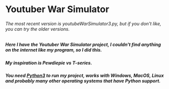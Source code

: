 # Youtuber War Simulator

###### The most recent version is youtubeWarSimulator3.py, but if you don't like, you can try the older versions.
##### Here I have the Youtuber War Simulator project, I couldn't find anything on the internet like my program, so I did this.
##### My inspiration is Pewdiepie vs T-series.
##### You need [Python3](https://python.org/) to run my project, works with Windows, MacOS, Linux and probably many other operating systems that have Python support.
